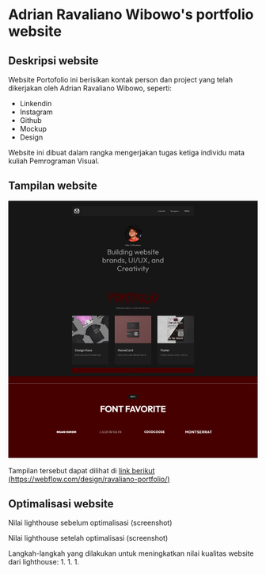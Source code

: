 # Adrian Ravaliano Wibowo's portfolio website

## Deskripsi website

Website Portofolio ini berisikan kontak person dan project yang telah dikerjakan oleh Adrian Ravaliano Wibowo, seperti:
- Linkendin
- Instagram
- Github
- Mockup
- Design

Website ini dibuat dalam rangka mengerjakan tugas ketiga individu mata kuliah Pemrograman Visual.

## Tampilan website

![preview of Adrian Ravaliano Wibowo's portfolio website](./preview/previewportofolio.png)

Tampilan tersebut dapat dilihat di [link berikut (https://webflow.com/design/ravaliano-portfolio/)](https://webflow.com/design/ravaliano-portfolio/)

## Optimalisasi website

Nilai lighthouse sebelum optimalisasi
(screenshot)

Nilai lighthouse setelah optimalisasi
(screenshot)

Langkah-langkah yang dilakukan untuk meningkatkan nilai kualitas website dari lighthouse:
1.
1.
1.
